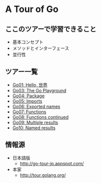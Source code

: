 A Tour of Go
============

## ここのツアーで学習できること ##

* 基本コンセプト
* メソッドとインターフェース
* 並行性

## ツアー一覧

* [Go01: Hello, 世界](01/README.md)
* [Go03: The Go Playground](03/README.md)
* [Go04: Package](04/README.md)
* [Go05: Imports](05/README.md)
* [Go06: Exported names](06/README.md)
* [Go07: Functions](07/README.md)
* [Go08: Functions continued](08/README.md)
* [Go09: Multiple results](09/README.md)
* [Go10: Named results](10/README.md)


## 情報源 ##

* 日本語版
    * http://go-tour-jp.appspot.com/
* 本家
    * http://tour.golang.org/



